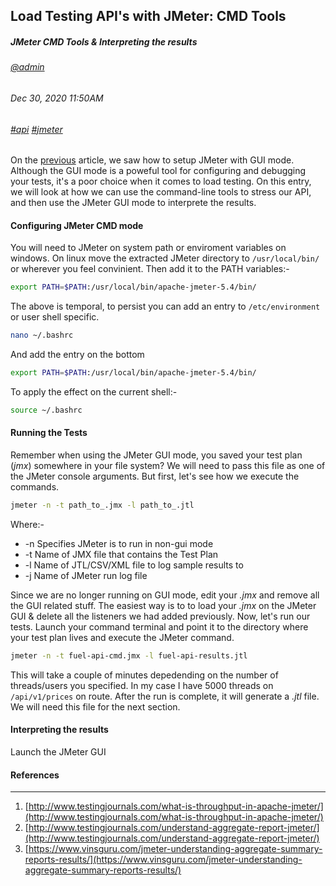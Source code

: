 ## Load Testing API's with JMeter: CMD Tools
##### *JMeter CMD Tools &amp; Interpreting the results*
###### [@admin](/whoami)
###### Dec 30, 2020 11:50AM
###### [#api]() [#jmeter]()

On the [previous](/blog/load-testing-apis-jmeter-gui) article, we saw how to setup JMeter with GUI mode. Although the GUI mode is a poweful tool for configuring and debugging your tests, it's a poor choice when it comes to load testing. On this entry, we will look at how we can use the command-line tools to stress our API, and then use the JMeter GUI mode to interprete the results.

#### Configuring JMeter CMD mode

You will need to JMeter on system path or enviroment variables on windows. On linux move the extracted JMeter directory to `/usr/local/bin/` or wherever you feel convinient. Then add it to the PATH variables:-

```sh
export PATH=$PATH:/usr/local/bin/apache-jmeter-5.4/bin/
```
The above is temporal, to persist you can add an entry to `/etc/environment` or user shell specific.

```sh
nano ~/.bashrc
```
 And add the entry on the bottom
 
 ```sh
export PATH=$PATH:/usr/local/bin/apache-jmeter-5.4/bin/
```
To apply the effect on the current shell:-

```sh
source ~/.bashrc
```

#### Running the Tests

Remember when using the JMeter GUI mode, you saved your test plan (*jmx*) somewhere in your file system? We will need to pass this file as one of the JMeter console arguments. But first, let's see how we execute the commands.

 ```sh
 jmeter -n -t path_to_.jmx -l path_to_.jtl
 ```
 
Where:-
* -n  Specifies JMeter is to run in non-gui mode
* -t  Name of JMX file that contains the Test Plan
* -l  Name of JTL/CSV/XML file to log sample results to
* -j  Name of JMeter run log file

Since we are no longer running on GUI mode, edit your *.jmx* and remove all the GUI related stuff. The easiest way is to to load your *.jmx* on the JMeter GUI &amp; delete all the listeners we had added previously. Now, let's run our tests. Launch your command terminal and point it to the directory where your test plan lives and execute the JMeter command.

```sh
jmeter -n -t fuel-api-cmd.jmx -l fuel-api-results.jtl
```
This will take a couple of minutes depedending on the number of threads/users you specified. In my case I have 5000 threads on `/api/v1/prices` on route. After the run is complete, it will generate a *.jtl* file. We will need this file for the next section.

#### Interpreting the results

Launch the JMeter GUI 


#### References
---
1. [http://www.testingjournals.com/what-is-throughput-in-apache-jmeter/](http://www.testingjournals.com/what-is-throughput-in-apache-jmeter/)
2. [http://www.testingjournals.com/understand-aggregate-report-jmeter/](http://www.testingjournals.com/understand-aggregate-report-jmeter/)
3. [https://www.vinsguru.com/jmeter-understanding-aggregate-summary-reports-results/](https://www.vinsguru.com/jmeter-understanding-aggregate-summary-reports-results/)
 

